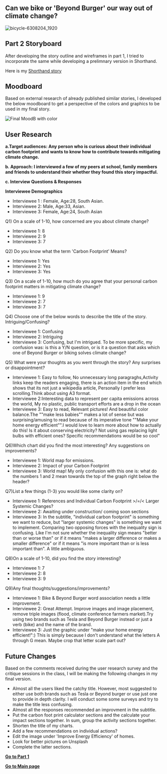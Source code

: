 ## Can we bike or 'Beyond Burger' our way out of climate change?
![bicycle-6308204_1920](https://user-images.githubusercontent.com/81335957/143032458-edc68169-c275-4009-af54-31bb02efe51e.jpg)

## Part 2 Storyboard
After developing the story outline and wireframes in part 1, I tried to incorporate the same while developing a prelimnary version in Shorthand.

Here is my [Shorthand story](https://preview.shorthand.com/o74YvxzfOPJjhCiZ?_gl=1*1nasiiq*_gcl_aw*R0NMLjE2Mzc2ODg0ODcuQ2p3S0NBaUF2X0tNQmhBekVpd0FzLXJYMUFlSXNzM1gweHV1VzZSVS10dlBHNVJPRkY0MlBXYmZ3ejI4TUJuY1lTN2M5TDFlbDN2ektSb0M1dFlRQXZEX0J3RQ..)

## Moodboard
Based on external research of already published similar stories, I developed the below moodboard to get a perspective of the colors and graphics to be used in my final story.

![Final MoodB with color](https://user-images.githubusercontent.com/81335957/143033383-0dde4c26-6406-48a6-bbcb-c29f11a7906b.png)

## User Research

 **a.Target audiences: Any person who is curious about their individual carbon footprint and wants to know how to contribute towards mitigating climate change.**

 **b. Approach: I interviewed a few of my peers at school, family members and friends to understand their whether they found this story impactful.**

 **c. Interview Questions & Responses**
 
  **Interviewee Demographics**
- Interviewee 1 : Female, Age:28, South Asian.
- Interviewee 2: Male, Age:33, Asian.
- Interviewee 3: Female, Age:24, South Asian

Q1) On a scale of 1-10, how concerned are you about climate change?
   - Interviewee 1: 8
   - Interviewee 2: 9
   - Interviewee 3: 7
   
Q2) Do you know what the term 'Carbon Footprint' Means?
   - Interviewee 1: Yes
   - Interviewee 2: Yes
   - Interviewee 3: Yes
   
Q3) On a scale of 1-10, how much do you agree that your personal carbon footprint     matters in mitigating climate change?
   - Interviewee 1: 9
   - Interviewee 2: 7
   - Interviewee 3: 7
    
 Q4) Choose one of the below words to describe the title of the story. Intriguing/Confusing?
   - Interviewee 1: Confusing
   - Interviewee 2: Intriguing
   - Interviewee 3: Confusing, but I'm intrigued. To be more specific, my confusion was: is this a Y/N question, or is it a question that asks which one of Beyond Burger or        biking solves climate change?
     
  Q5) What were your thoughts as you went through the story? Any surprises or disappointment?
  - Interviewee 1: Easy to follow, No unnecessary long paragraghs,Activity links keep the readers engaging, there is an action item in the end which shows that its not just a     wikipedia article, Personally I prefer less scrolling.Think about using A3 format.
  - Interviewee 2:Interesting data to represent per capita emissions across the world, My no plastic, public transport efforts are a drop in the ocean
  - Interviewee 3: Easy to read, Relevant pictures! And beautiful color balance.The ""make less babies"" makes a lot of sense but was surprising/amusing to read because of       its imperative tone ""Make your home energy efficient"".I would love to learn more about how to actually do this! Is it about conserving electricity? Not using gas           replacing light bulbs with efficient ones? Specific recommendations would be so cool"
  
  Q6)Which chart did you find the most interesting? Any suggestions on improvements?
   - Interviewee 1: World map for emissions.
   - Interviewee 2: Impact of your Carbon Footprint
   -  Interviewee 3: World map! My only confusion with this one is: what do the numbers 1 and 2 mean towards the top of the graph right below the header?
     
   Q7)List a few things (1-3) you would like some clarity on?
   - Interviewee 1: References and Individual Carbon Footprint >/=/< Larger Systemic Changes?
   - Interviewee 2: Awaiting under construction/ coming soon sections
   - Interviewee 3: In the subtitle, "individual carbon footprint" is something we want to reduce, but "larger systemic changes" is something we want to implement.                Comparing two opposing forces with the inequality sign is confusing. Like I'm not sure whether the inequality sign means "better than or worse than" or if it means           "makes a larger difference or makes a smaller difference" or if it means "is more important than or is less important than". A little ambiguous.
      
   Q8)On a scale of 1-10, did you find the story interesting?
   - Interviewee 1: 7
   - Interviewee 2: 8
   - Interviewee 3: 9
       
   Q9)Any final thoughts/suggestions/improvements?
   - Interviewee 1: Bike & Beyond Burger word association needs a little improvement.
   - Interviewee 2: Great Attempt. Improve images and image placement, remove triple images (flood, climate conference farmers market).Try using two brands such as Tesla           and Beyond Burger instead or just a verb (bike) and the name of the brand.
   - Interviewee 3: Just the graphic under "make your home energy efficient!":) This is simply because I don't understand what the letters A through G                             mean. Maybe crop that letter scale part out?
       
## Future Changes

Based on the comments received during the user research survey and the critique sessions in the class, I will be making the following changes in my final version.

- Almost all the users liked the catchy title. However, most suggested to either use both brands such as Tesla or Beyond burger or use just one to provide in depth clarity. I will conduct some some surveys and try to make the title less confusing.
- Almost all the responses recommended an improvment in the subtitle.
- Put the carbon foot print calculator sections and the calculate your impact sections together. In sum, group the activity sections together.
- Shorten the title of my charts.
- Add a few recommendations on individual actions?
- Edit the image under 'Improve Energy Efficiency' of homes.
- Look for better pictures on Unsplash
- Complete the latter sections.

[**Go to Part 1**](/Final_Project_Part1.md)

[**Go to Main page**](/Apeksha_dataviz.md)


